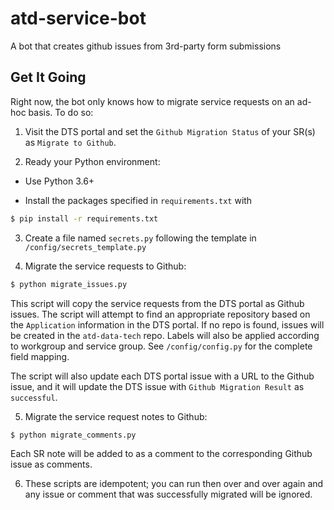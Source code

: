 # atd-service-bot
A bot that creates github issues from 3rd-party form submissions

## Get It Going

Right now, the bot only knows how to migrate service requests on an ad-hoc basis. To do so:

1. Visit the DTS portal and set the `Github Migration Status` of your SR(s) as `Migrate to Github`.

2. Ready your Python environment:

- Use Python 3.6+ 

- Install the packages specified in `requirements.txt` with

```bash
$ pip install -r requirements.txt
```

3. Create a file named `secrets.py` following the template in `/config/secrets_template.py`

4. Migrate the service requests to Github:

```bash
$ python migrate_issues.py
```

This script will copy the service requests from the DTS portal as Github issues. The script will attempt to find an appropriate repository based on the `Application` information in the DTS portal. If no repo is found, issues will be created in the `atd-data-tech` repo. Labels will also be applied according to workgroup and service group. See `/config/config.py` for the complete field mapping.

The script will also update each DTS portal issue with a URL to the Github issue, and it will update the DTS issue with `Github Migration Result` as `successful`.

5. Migrate the service request notes to Github:
```bash
$ python migrate_comments.py
```

Each SR note will be added to as a comment to the corresponding Github issue as comments.

6. These scripts are idempotent; you can run then over and over again and any issue or comment that was successfully migrated will be ignored.
